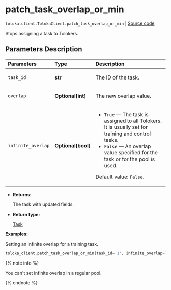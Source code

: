 # patch_task_overlap_or_min
`toloka.client.TolokaClient.patch_task_overlap_or_min` | [Source code](https://github.com/Toloka/toloka-kit/blob/v1.2.0.post1/src/client/__init__.py#L2531)

Stops assigning a task to Tolokers.

## Parameters Description

| Parameters | Type | Description |
| :----------| :----| :-----------|
`task_id`|**str**|<p>The ID of the task.</p>
`overlap`|**Optional\[int\]**|<p>The new overlap value.</p>
`infinite_overlap`|**Optional\[bool\]**|<ul> <li>`True` — The task is assigned to all Tolokers. It is usually set for training and control tasks.</li> <li>`False` — An overlap value specified for the task or for the pool is used.</li> </ul> <p></p><p>Default value: `False`.</p>

* **Returns:**

  The task with updated fields.

* **Return type:**

  [Task](toloka.client.task.Task.md)

**Examples:**

Setting an infinite overlap for a training task.

```python
toloka_client.patch_task_overlap_or_min(task_id='1', infinite_overlap=True)
```

{% note info %}

You can't set infinite overlap in a regular pool.

{% endnote %}
